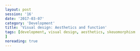 ```yaml
--- 
layout: post 
session: '16' 
date: '2017-03-07' 
category: 'Development' 
title: 'Visual design: Aesthetics and function' 
tags: [development, visual design, aesthetics, skeuomorphism			
] 
noreading: true
--- 
```


<excerpt/>
